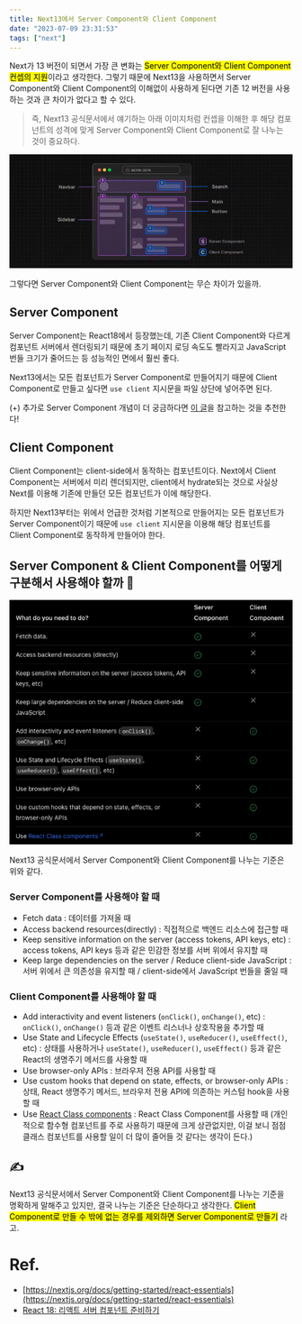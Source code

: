 ```yaml
---
title: Next13에서 Server Component와 Client Component
date: "2023-07-09 23:31:53"
tags: ["next"]
---
```


Next가 13 버전이 되면서 가장 큰 변화는 <mark>Server Component와 Client Component 컨셉의 지원</mark>이라고 생각한다. 그렇기 때문에 Next13을 사용하면서 Server Component와 Client Component의 이해없이 사용하게 된다면 기존 12 버전을 사용하는 것과 큰 차이가 없다고 할 수 있다.

> 즉, Next13 공식문서에서 얘기하는 아래 이미지처럼 컨셉을 이해한 후 해당 컴포넌트의 성격에 맞게 Server Component와 Client Component로 잘 나누는 것이 중요하다.

![components](./1.png)

그렇다면 Server Component와 Client Component는 무슨 차이가 있을까.

## Server Component

Server Component는 React18에서 등장했는데, 기존 Client Component와 다르게 컴포넌트 서버에서 렌더링되기 때문에 초기 페이지 로딩 속도도 빨라지고 JavaScript 번들 크기가 줄어드는 등 성능적인 면에서 훨씬 좋다.

Next13에서는 모든 컴포넌트가 Server Component로 만들어지기 때문에 Client Component로 만들고 싶다면 `use client` 지시문을 파일 상단에 넣어주면 된다.

(+) 추가로 Server Component 개념이 더 궁금하다면 [이 글](https://tech.kakaopay.com/post/react-server-components/)을 참고하는 것을 추천한다!

## Client Component

Client Component는 client-side에서 동작하는 컴포넌트이다. Next에서 Client Component는 서버에서 미리 렌더되지만, client에서 hydrate되는 것으로 사실상 Next를 이용해 기존에 만들던 모든 컴포넌트가 이에 해당한다.

하지만 Next13부터는 위에서 언급한 것처럼 기본적으로 만들어지는 모든 컴포넌트가 Server Component이기 때문에 `use client` 지시문을 이용해 해당 컴포넌트를 Client Component로 동작하게 만들어야 한다.

## Server Component & Client Component를 어떻게 구분해서 사용해야 할까 🤔

![components](./2.png)

Next13 공식문서에서 Server Component와 Client Component를 나누는 기준은 위와 같다.

### Server Component를 사용해야 할 때

- Fetch data : 데이터를 가져올 때
- Access backend resources(directly) : 직접적으로 백엔드 리소스에 접근할 때
- Keep sensitive information on the server (access tokens, API keys, etc) : access tokens, API keys 등과 같은 민감한 정보를 서버 위에서 유지할 때
- Keep large dependencies on the server / Reduce client-side JavaScript : 서버 위에서 큰 의존성을 유지할 때 / client-side에서 JavaScript 번들을 줄일 때

### Client Component를 사용해야 할 때

- Add interactivity and event listeners (`onClick()`, `onChange()`, etc) : `onClick()`, `onChange()` 등과 같은 이벤트 리스너나 상호작용을 추가할 때
- Use State and Lifecycle Effects (`useState()`, `useReducer()`, `useEffect()`, etc) : 상태를 사용하거나 `useState()`, `useReducer()`, `useEffect()` 등과 같은 React의 생명주기 메서드를 사용할 때
- Use browser-only APIs : 브라우저 전용 API를 사용할 때
- Use custom hooks that depend on state, effects, or browser-only APIs : 상태, React 생명주기 메서드, 브라우저 전용 API에 의존하는 커스텀 hook을 사용할 때
- Use [React Class components](https://react.dev/reference/react/Component) : React Class Component를 사용할 때 (개인적으로 함수형 컴포넌트를 주로 사용하기 때문에 크게 상관없지만, 이걸 보니 점점 클래스 컴포넌트를 사용할 일이 더 많이 줄어들 것 같다는 생각이 든다.)

## ✍

<div data-node-type="callout-text">Next13 공식문서에서 Server Component와 Client Component를 나누는 기준을 명확하게 말해주고 있지만, 결국 나누는 기준은 단순하다고 생각한다. <mark>Client Component로 만들 수 밖에 없는 경우를 제외하면 Server Component로 만들기</mark> 라고.</div>
</div>

# Ref.

- [https://nextjs.org/docs/getting-started/react-essentials](https://nextjs.org/docs/getting-started/react-essentials)
- [React 18: 리액트 서버 컴포넌트 준비하기](https://tech.kakaopay.com/post/react-server-components/)
